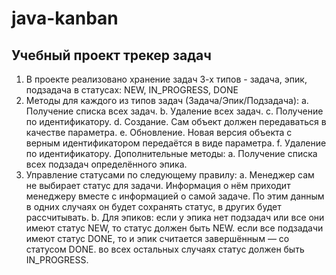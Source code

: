 # java-kanban
## Учебный проект трекер задач
1. В проекте реализовано хранение задач 3-х типов - задача, эпик, подзадача в статусах: NEW, IN_PROGRESS, DONE
2. Методы для каждого из типов задач (Задача/Эпик/Подзадача):
 a. Получение списка всех задач.
 b. Удаление всех задач.
 c. Получение по идентификатору.
 d. Создание. Сам объект должен передаваться в качестве параметра.
 e. Обновление. Новая версия объекта с верным идентификатором передаётся в виде параметра.
 f. Удаление по идентификатору.
Дополнительные методы:
a. Получение списка всех подзадач определённого эпика.
3. Управление статусами по следующему правилу:
 a. Менеджер сам не выбирает статус для задачи. Информация о нём приходит менеджеру вместе с информацией о самой задаче. По этим данным в одних случаях он будет сохранять статус, в других будет рассчитывать.
 b. Для эпиков:
если у эпика нет подзадач или все они имеют статус NEW, то статус должен быть NEW.
если все подзадачи имеют статус DONE, то и эпик считается завершённым — со статусом DONE.
во всех остальных случаях статус должен быть IN_PROGRESS.
